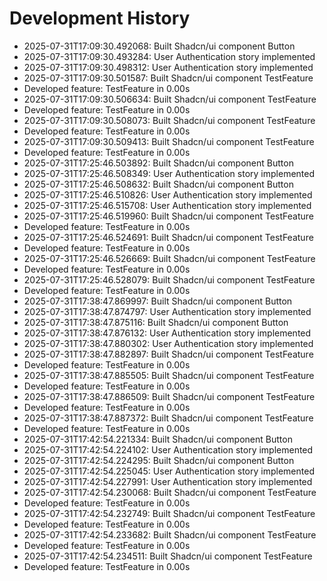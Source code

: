 # Development History

- 2025-07-31T17:09:30.492068: Built Shadcn/ui component Button
- 2025-07-31T17:09:30.493284: User Authentication story implemented
- 2025-07-31T17:09:30.498312: User Authentication story implemented
- 2025-07-31T17:09:30.501587: Built Shadcn/ui component TestFeature
- Developed feature: TestFeature in 0.00s
- 2025-07-31T17:09:30.506634: Built Shadcn/ui component TestFeature
- Developed feature: TestFeature in 0.00s
- 2025-07-31T17:09:30.508073: Built Shadcn/ui component TestFeature
- Developed feature: TestFeature in 0.00s
- 2025-07-31T17:09:30.509413: Built Shadcn/ui component TestFeature
- Developed feature: TestFeature in 0.00s
- 2025-07-31T17:25:46.503892: Built Shadcn/ui component Button
- 2025-07-31T17:25:46.508349: User Authentication story implemented
- 2025-07-31T17:25:46.508632: Built Shadcn/ui component Button
- 2025-07-31T17:25:46.510826: User Authentication story implemented
- 2025-07-31T17:25:46.515708: User Authentication story implemented
- 2025-07-31T17:25:46.519960: Built Shadcn/ui component TestFeature
- Developed feature: TestFeature in 0.00s
- 2025-07-31T17:25:46.524691: Built Shadcn/ui component TestFeature
- Developed feature: TestFeature in 0.00s
- 2025-07-31T17:25:46.526669: Built Shadcn/ui component TestFeature
- Developed feature: TestFeature in 0.00s
- 2025-07-31T17:25:46.528079: Built Shadcn/ui component TestFeature
- Developed feature: TestFeature in 0.00s
- 2025-07-31T17:38:47.869997: Built Shadcn/ui component Button
- 2025-07-31T17:38:47.874797: User Authentication story implemented
- 2025-07-31T17:38:47.875116: Built Shadcn/ui component Button
- 2025-07-31T17:38:47.876132: User Authentication story implemented
- 2025-07-31T17:38:47.880302: User Authentication story implemented
- 2025-07-31T17:38:47.882897: Built Shadcn/ui component TestFeature
- Developed feature: TestFeature in 0.00s
- 2025-07-31T17:38:47.885505: Built Shadcn/ui component TestFeature
- Developed feature: TestFeature in 0.00s
- 2025-07-31T17:38:47.886509: Built Shadcn/ui component TestFeature
- Developed feature: TestFeature in 0.00s
- 2025-07-31T17:38:47.887372: Built Shadcn/ui component TestFeature
- Developed feature: TestFeature in 0.00s
- 2025-07-31T17:42:54.221334: Built Shadcn/ui component Button
- 2025-07-31T17:42:54.224102: User Authentication story implemented
- 2025-07-31T17:42:54.224295: Built Shadcn/ui component Button
- 2025-07-31T17:42:54.225045: User Authentication story implemented
- 2025-07-31T17:42:54.227991: User Authentication story implemented
- 2025-07-31T17:42:54.230068: Built Shadcn/ui component TestFeature
- Developed feature: TestFeature in 0.00s
- 2025-07-31T17:42:54.232749: Built Shadcn/ui component TestFeature
- Developed feature: TestFeature in 0.00s
- 2025-07-31T17:42:54.233682: Built Shadcn/ui component TestFeature
- Developed feature: TestFeature in 0.00s
- 2025-07-31T17:42:54.234511: Built Shadcn/ui component TestFeature
- Developed feature: TestFeature in 0.00s
